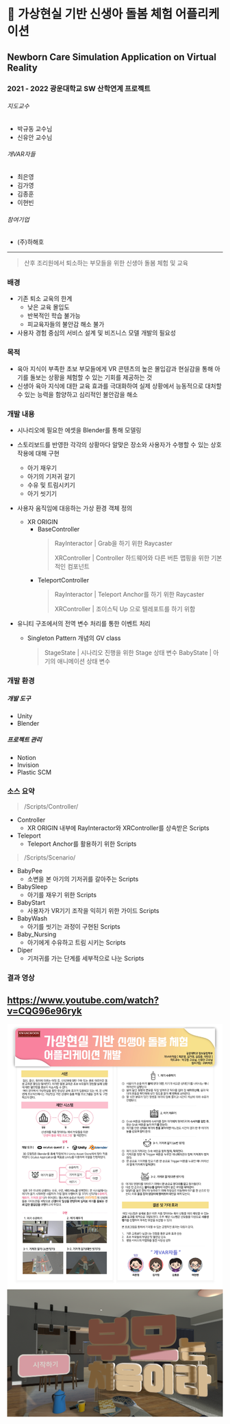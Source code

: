 # 👶 가상현실 기반 신생아 돌봄 체험 어플리케이션

## Newborn Care Simulation Application on Virtual Reality

### 2021 - 2022 광운대학교 SW 산학연계 프로젝트
###### 지도교수
- 박규동 교수님
- 신유안 교수님
###### 개VAR자들
- 최은영
- 김가영
- 김종훈
- 이현빈
###### 참여기업
- (주)하해호
---

> 산후 조리원에서 퇴소하는 부모들을 위한 신생아 돌봄 체험 및 교육

### 배경
- 기존 퇴소 교육의 한계
  + 낮은 교육 몰입도
  + 반복적인 학습 불가능
  + 피교육자들의 불안감 해소 불가
- 사용자 경험 중심의 서비스 설계 및 비즈니스 모델 개발의 필요성

### 목적
- 육아 지식이 부족한 초보 부모들에게 VR 콘텐츠의 높은 몰입감과 현실감을 통해 아기를 돌보는 상황을 체험할 수 있는 기회를 제공하는 것
- 신생아 육아 지식에 대한 교육 효과를 극대화하여 실제 상황에서 능동적으로 대처할 수 있는 능력을 함양하고 심리적인 불안감을 해소

### 개발 내용
- 시나리오에 필요한 에셋을 Blender를 통해 모델링
- 스토리보드를 반영한 각각의 상황마다 알맞은 장소와 사용자가 수행할 수 있는 상호작용에 대해 구현
  + 아기 재우기
  + 아기의 기저귀 갈기
  + 수유 및 트림시키기
  + 아기 씻기기

- 사용자 움직임에 대응하는 가상 환경 객체 정의
  - XR ORIGIN
    - BaseController
        > RayInteractor | Grab을 하기 위한 Raycaster
        >
        > XRController | Controller 하드웨어와 다른 버튼 맵핑을 위한 기본적인 컴포넌트
        >
    - TeleportController
        > RayInteractor | Teleport Anchor를 하기 위한 Raycaster
        > 
        > XRController | 조이스틱 Up 으로 텔레포트를 하기 위함
        >
- 유니티 구조에서의 전역 변수 처리를 통한 이벤트 처리
  - Singleton Pattern 개념의 GV class
    > StageState | 시나리오 진행을 위한 Stage 상태 변수
    > BabyState | 아기의 애니메이션 상태 변수

### 개발 환경

##### 개발 도구
- Unity
- Blender

##### 프로젝트 관리
- Notion
- Invision
- Plastic SCM

### 소스 요약
> /Scripts/Controller/
- Controller
  - XR ORIGIN 내부에 RayInteractor와 XRController를 상속받은 Scripts
- Teleport
  - Teleport Anchor를 활용하기 위한 Scripts

> /Scripts/Scenario/
- BabyPee
  - 소변을 본 아기의 기저귀를 갈아주는 Scripts
- BabySleep
  - 아기를 재우기 위한 Scripts
- BabyStart
  - 사용자가 VR기기 조작을 익히기 위한 가이드 Scripts
- BabyWash
  - 아기를 씻기는 과정이 구현된 Scripts
- Baby_Nursing
  - 아기에게 수유하고 트림 시키는 Scripts
- Diper
  - 기저귀를 가는 단계를 세부적으로 나눈 Scripts

### 결과 영상
https://www.youtube.com/watch?v=CQG96e96ryk
 ---

 
 ![포스터 이미지](./poster.JPG)
 ![실행 메인 화면](./main.png)
